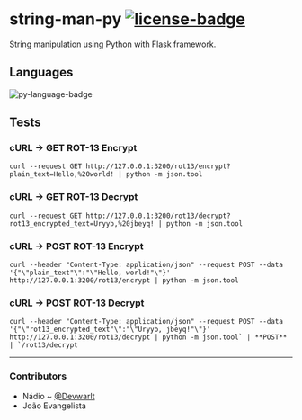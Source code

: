 # string-man-py [![license-badge]][license]
String manipulation using Python with Flask framework.

## Languages
![py-language-badge]

## Tests

### cURL -> GET ROT-13 Encrypt

```shell
curl --request GET http://127.0.0.1:3200/rot13/encrypt?plain_text=Hello,%20world! | python -m json.tool
```

### cURL -> GET ROT-13 Decrypt

```shell
curl --request GET http://127.0.0.1:3200/rot13/decrypt?rot13_encrypted_text=Uryyb,%20jbeyq! | python -m json.tool
```

### cURL -> POST ROT-13 Encrypt

```shell
curl --header "Content-Type: application/json" --request POST --data '{"\"plain_text"\":"\"Hello, world!"\"}' http://127.0.0.1:3200/rot13/encrypt | python -m json.tool
```

### cURL -> POST ROT-13 Decrypt

```shell
curl --header "Content-Type: application/json" --request POST --data '{"\"rot13_encrypted_text"\":"\"Uryyb, jbeyq!"\"}' http://127.0.0.1:3200/rot13/decrypt | python -m json.tool` | **POST** | `/rot13/decrypt
```

---

### Contributors
- Nádio ~ [@Devwarlt][nadio-ref]
- João Evangelista

[nadio-ref]: https://github.com/Devwarlt

[py-language-badge]: https://img.shields.io/badge/Python-3.8-black?logo=python&style=plastic

[license-badge]: https://img.shields.io/badge/License-MIT-black?style=plastic
[license]: /LICENSE
